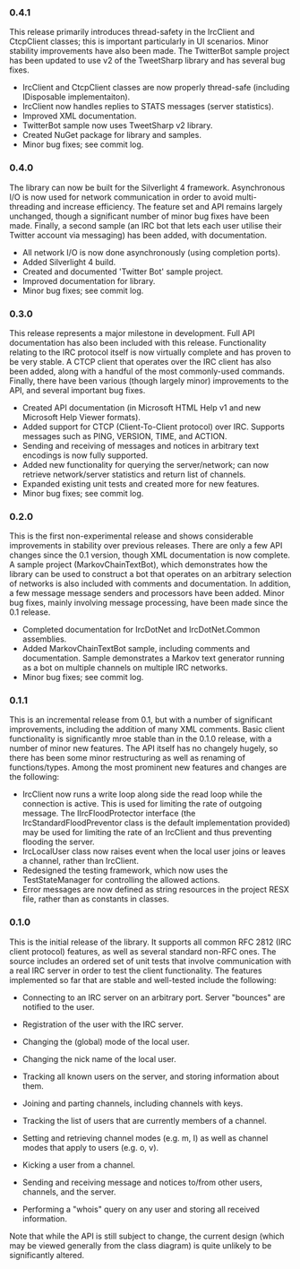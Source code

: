 ﻿### 0.4.1

This release primarily introduces thread-safety in the IrcClient and CtcpClient classes; this is important particularly in UI scenarios. Minor stability improvements have also been made. The TwitterBot sample project has been updated to use v2 of the TweetSharp library and has several bug fixes.

 * IrcClient and CtcpClient classes are now properly thread-safe (including IDisposable implementaiton).
 * IrcClient now handles replies to STATS messages (server statistics).
 * Improved XML documentation.
 * TwitterBot sample now uses TweetSharp v2 library.
 * Created NuGet package for library and samples.
 * Minor bug fixes; see commit log.
 
### 0.4.0

The library can now be built for the Silverlight 4 framework. Asynchronous I/O is now used for network communication in order to avoid multi-threading and increase efficiency. The feature set and API remains largely unchanged, though a significant number of minor bug fixes have been made. Finally, a second sample (an IRC bot that lets each user utilise their Twitter account via messaging) has been added, with documentation.

 * All network I/O is now done asynchronously (using completion ports).
 * Added Silverlight 4 build.
 * Created and documented 'Twitter Bot' sample project.
 * Improved documentation for library.
 * Minor bug fixes; see commit log.

### 0.3.0

This release represents a major milestone in development. Full API documentation has also been included with this release. Functionality relating to the IRC protocol itself is now virtually complete and has proven to be very stable. A CTCP client that operates over the IRC client has also been added, along with a handful of the most commonly-used commands. Finally, there have been various (though largely minor) improvements to the API, and several important bug fixes.

 * Created API documentation (in Microsoft HTML Help v1 and new Microsoft Help Viewer formats).
 * Added support for CTCP (Client-To-Client protocol) over IRC. Supports messages such as PING, VERSION, TIME, and ACTION.
 * Sending and receiving of messages and notices in arbitrary text encodings is now fully supported.
 * Added new functionality for querying the server/network; can now retrieve network/server statistics and return list of channels.
 * Expanded existing unit tests and created more for new features.
 * Minor bug fixes; see commit log.

### 0.2.0

This is the first non-experimental release and shows considerable improvements in stability over previous releases. There are only a few API changes since the 0.1 version, though XML documentation is now complete. A sample project (MarkovChainTextBot), which demonstrates how the library can be used to construct a bot that operates on an arbitrary selection of networks is also included with comments and documentation. In addition, a few message message senders and processors have been added. Minor bug fixes, mainly involving message processing, have been made since the 0.1 release.
 * Completed documentation for IrcDotNet and IrcDotNet.Common assemblies.
 * Added MarkovChainTextBot sample, including comments and documentation. Sample demonstrates a Markov text generator running as a bot on multiple channels on multiple IRC networks.
 * Minor bug fixes; see commit log.
 
### 0.1.1

This is an incremental release from 0.1, but with a number of significant improvements, including the addition of many XML comments. Basic client functionality is significantly mroe stable than in the 0.1.0 release, with a number of minor new features. The API itself has no changely hugely, so there has been some minor restructuring as well as renaming of functions/types. Among the most prominent new features and changes are the following:

 * IrcClient now runs a write loop along side the read loop while the connection is active. This is used for limiting the rate of outgoing message. The IIrcFloodProtector interface (the IrcStandardFloodPreventor class is the default implementation provided) may be used for limiting the rate of an IrcClient and thus preventing flooding the server.
 * IrcLocalUser class now raises event when the local user joins or leaves a channel, rather than IrcClient.
 * Redesigned the testing framework, which now uses the TestStateManager for controlling the allowed actions.
 * Error messages are now defined as string resources in the project RESX file, rather than as constants in classes.

### 0.1.0 

This is the initial release of the library. It supports all common RFC 2812 (IRC client protocol) features, as well as several standard non-RFC ones. The source includes an ordered set of unit tests that involve communication with a real IRC server in order to test the client functionality. The features implemented so far that are stable and well-tested include the following:

 * Connecting to an IRC server on an arbitrary port. Server "bounces" are notified to the user.
 * Registration of the user with the IRC server.
 * Changing the (global) mode of the local user.
 * Changing the nick name of the local user.
 * Tracking all known users on the server, and storing information about them.
 * Joining and parting channels, including channels with keys.
 * Tracking the list of users that are currently members of a channel.
 
 * Setting and retrieving channel modes (e.g. m, I) as well as channel modes that apply to users (e.g. o, v).
 * Kicking a user from a channel.
 * Sending and receiving message and notices to/from other users, channels, and the server.
 * Performing a "whois" query on any user and storing all received information.

Note that while the API is still subject to change, the current design (which may be viewed generally from the class diagram) is quite unlikely to be significantly altered.